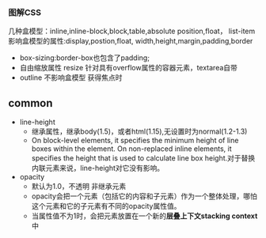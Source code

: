 ### 图解CSS
几种盒模型：inline,inline-block,block,table,absolute position,float， list-item
影响盒模型的属性:display,postion,float,  width,height,margin,padding,border
+ box-sizing:border-box也包含了padding;
+ 自由缩放属性 resize 针对具有overflow属性的容器元素，textarea自带
+ outline 不影响盒模型  获得焦点时

## common
+ line-height 
  + 继承属性，继承body(1.5)，或者html(1.15),无设置时为normal(1.2-1.3)
  + On block-level elements, it specifies the minimum height of line boxes within the element. On non-replaced inline elements, it specifies the height that is used to calculate line box height.对于替换内联元素来说，line-height对它没有影响。
+ opacity
  + 默认为1.0，不透明 非继承元素
  + opacity会把一个元素（包括它的内容和子元素）作为一个整体处理，哪怕这个元素和它的子元素有不同的opacity属性值。
  + 当属性值不为1时，会把元素放置在一个新的**层叠上下文stacking context**中







	



